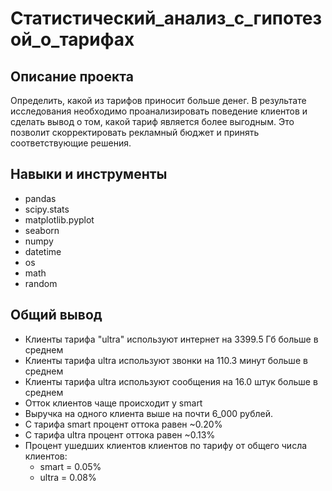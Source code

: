 
# Статистический_анализ_с_гипотезой_о_тарифах

## Описание проекта
Определить, какой из тарифов приносит больше денег. В результате исследования необходимо проанализировать поведение клиентов и сделать вывод о том, какой тариф является более выгодным. Это позволит скорректировать рекламный бюджет и принять соответствующие решения.

## Навыки и инструменты

* pandas 
* scipy.stats 
* matplotlib.pyplot
* seaborn 
* numpy 
* datetime 
* os
* math 
* random

## Общий вывод



* Клиенты тарифа "ultra" используют интернет на 3399.5 Гб больше в среднем
* Клиенты тарифа ultra используют звонки на 110.3 минут больше в среднем
* Клиенты тарифа ultra используют сообщения на 16.0 штук больше в среднем
* Отток клиентов чаще происходит у smart
* Выручка на одного клиента выше на почти 6_000 рублей.
* С тарифа smart процент оттока равен ~0.20%
* С тарифа ultra процент оттока равен ~0.13%
* Процент ушедших клиентов клиентов по тарифу от общего числа клиентов:
	* smart = 0.05%
	* ultra = 0.08%


<!--

# Описание проекта "Статистический_анализ_с_гипотезой_о_тарифах"

* Проект представляет собой предварительный анализ двух тарифных планов компании сотовой связи. В выборке содержатся данные 500 пользователей, включая информацию о том, какой тариф они используют, откуда они, сколько звонков и сообщений каждый отправил за 2018 год. 

# Основная цель анализа:

* Определить, какой из тарифов приносит больше денег. В результате исследования необходимо проанализировать поведение клиентов и сделать вывод о том, какой тариф является более выгодным. Это позволит скорректировать рекламный бюджет и принять соответствующие решения.

# Описание тарифов


## Тариф «Смарт»

* Ежемесячная плата: 550 рублей
* Включено 500 минут разговора, 50 сообщений и 15 Гб интернет-трафика
* Стоимость услуг сверх тарифного пакета:
	* минута разговора: 3 рубля
	* сообщение: 3 рубля
	* 1 Гб интернет-трафика: 200 рублей

## Тариф «Ультра»
* Ежемесячная плата: 1950 рублей
* Включено 3000 минут разговора, 1000 сообщений и 30 Гб интернет-трафика
* Стоимость услуг сверх тарифного пакета:
	* минута разговора: 1 рубль
	* сообщение: 1 рубль
	* 1 Гб интернет-трафика: 150 рублей

# Описание данных
## Таблица users (информация о пользователях):
* user_id — уникальный идентификатор пользователя
* first_name — имя пользователя
* last_name — фамилия пользователя
* age — возраст пользователя (годы)
* reg_date — дата подключения тарифа (день, месяц, год)
* churn_date — дата прекращения пользования тарифом (если значение пропущено, то тариф ещё действовал на момент выгрузки данных)
* city — город проживания пользователя
* tariff — название тарифного плана

## Таблица calls (информация о звонках):
* id — уникальный номер звонка
* call_date — дата звонка
* duration — длительность звонка в минутах
* user_id — идентификатор пользователя, сделавшего звонок

## Таблица messages (информация о сообщениях):
* id — уникальный номер сообщения
* message_date — дата сообщения
* user_id — идентификатор пользователя, отправившего сообщение

## Таблица internet (информация об интернет-сессиях):
* id — уникальный номер сессии
* mb_used — объём потраченного за сессию интернет-трафика (в мегабайтах)
* session_date — дата интернет-сессии
* user_id — идентификатор пользователя

## Таблица tariffs (информация о тарифах):
* tariff_name — название тарифа
* rub_monthly_fee — ежемесячная абонентская плата в рублях
* minutes_included — количество минут разговора в месяц, включённых в абонентскую плату
* messages_included — количество сообщений в месяц, включённых в абонентскую плату
* mb_per_month_included — объём интернет-трафика, включённого в абонентскую плату (в мегабайтах)
* rub_per_minute — стоимость минуты разговора сверх тарифного пакета (например, если в тарифе 100 минут разговора в месяц, то со 101 минуты будет взиматься плата)
* rub_per_message — стоимость отправки сообщения сверх тарифного пакета
* rub_per_gb — стоимость дополнительного гигабайта интернет-трафика сверх тарифного пакета (1 гигабайт = 1024 мегабайта)
